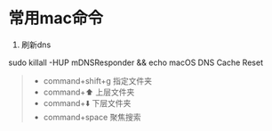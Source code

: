 # 常用mac命令

1. 刷新dns

sudo killall -HUP mDNSResponder && echo macOS DNS Cache Reset

> - command+shift+g   指定文件夹
> - command+⬆️  上层文件夹
> - command+⬇️  下层文件夹
> - command+space 聚焦搜索

